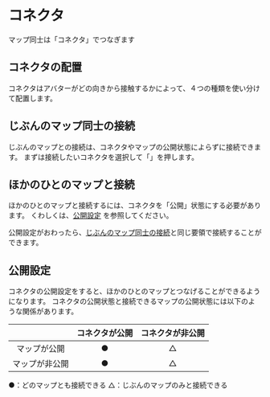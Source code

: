 # コネクタ

マップ同士は「コネクタ」でつなぎます

## コネクタの配置
コネクタはアバターがどの向きから接触するかによって、４つの種類を使い分けて配置します。

## じぶんのマップ同士の接続
じぶんのマップとの接続は、コネクタやマップの公開状態によらずに接続できます。
まずは接続したいコネクタを選択して「」を押します。



## ほかのひとのマップと接続
ほかのひとのマップと接続するには、コネクタを「公開」状態にする必要があります。
くわしくは、[公開設定](#公開設定) を参照してください。

公開設定がおわったら、[じぶんのマップ同士の接続](#じぶんのマップ同士の接続)と同じ要領で接続することができます。

## 公開設定

コネクタの公開設定をすると、ほかのひとのマップとつなげることができるようになります。
コネクタの公開状態と接続できるマップの公開状態には以下のような関係があります。

||コネクタが公開|コネクタが非公開|
|:--:|:--:|:--:|
|マップが公開|●|△|
|マップが非公開|●|△|

●：どのマップとも接続できる △：じぶんのマップのみと接続できる
